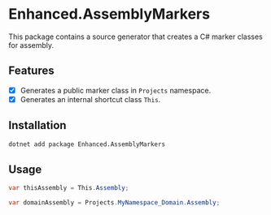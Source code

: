 # Enhanced.AssemblyMarkers

This package contains a source generator that creates a C# marker classes for assembly.

## Features

- [x] Generates a public marker class in `Projects` namespace.
- [x] Generates an internal shortcut class `This`.

## Installation

```bash
dotnet add package Enhanced.AssemblyMarkers
```

## Usage

```csharp
var thisAssembly = This.Assembly;
```

```csharp
var domainAssembly = Projects.MyNamespace_Domain.Assembly;
```
